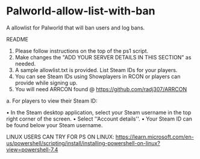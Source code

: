 # Palworld-allow-list-with-ban
A allowlist for Palworld that will ban users and log bans.

README

1. Please follow instructions on the top of the ps1 script.
2. Make changes the "ADD YOUR SERVER DETAILS IN THIS SECTION" as needed.
3. A sample allowlist.txt is provided. List Steam IDs for your players.
4. You can see Steam IDs using Showplayers in RCON or players can provide while signing up.
5. You will need ARRCON found @ https://github.com/radj307/ARRCON

a. For players to view their Steam ID:
 
•  In the Steam desktop application, select your Steam username in the top right corner of the screen.
•  Select ''Account details''.
•  Your Steam ID can be found below your Steam username.


LINUX USERS CAN TRY FOR PS ON LINUX: https://learn.microsoft.com/en-us/powershell/scripting/install/installing-powershell-on-linux?view=powershell-7.4

